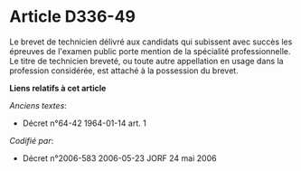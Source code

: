 # Article D336-49

Le brevet de technicien délivré aux candidats qui subissent avec succès les épreuves de l'examen public porte mention de la
spécialité professionnelle. Le titre de technicien breveté, ou toute autre appellation en usage dans la profession
considérée, est attaché à la possession du brevet.

**Liens relatifs à cet article**

_Anciens textes_:

  - Décret n°64-42 1964-01-14 art. 1

_Codifié par_:

  - Décret n°2006-583 2006-05-23 JORF 24 mai 2006
